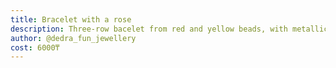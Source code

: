 ```yaml
---
title: Bracelet with a rose
description: Three-row bacelet from red and yellow beads, with metallic red rose
author: @dedra_fun_jewellery
cost: 6000₸
---
```


